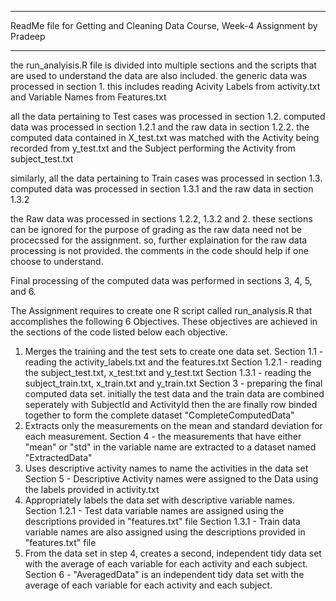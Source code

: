 ***********************************************************************************************************************************************************
ReadMe file for Getting and Cleaning Data Course, Week-4 Assignment by Pradeep
***********************************************************************************************************************************************************

the run_analyisis.R file is divided into multiple sections and the scripts that are used to understand the data are also included.
the generic data was processed in section 1. this includes reading Acivity Labels from activity.txt and Variable Names from Features.txt

all the data pertaining to Test cases was processed in section 1.2. computed data was processed in section 1.2.1 and the raw data in section 1.2.2.
the computed data contained in X_test.txt was matched with the Activity being recorded from y_test.txt and the Subject performing the Activity from
subject_test.txt

similarly, all the data pertaining to Train cases was processed in section 1.3. computed data was processed in section 1.3.1 and the raw data in section 1.3.2

the Raw data was processed in sections 1.2.2, 1.3.2 and 2. these sections can be ignored for the purpose of grading as the raw data need not be procecssed
for the assignment. so, further explaination for the raw data processing is not provided. the comments in the code should help if one choose to understand.

Final processing of the computed data was performed in sections 3, 4, 5, and 6.

The Assignment requires to create one R script called run_analysis.R that accomplishes the following 6 Objectives. 
These objectives are achieved in the sections of the code listed below each objective.

1. Merges the training and the test sets to create one data set.
	Section 1.1 - reading the activity_labels.txt and the features.txt
	Section 1.2.1 - reading the subject_test.txt, x_test.txt and y_test.txt
	Section	1.3.1 - reading the subject_train.txt, x_train.txt and y_train.txt
	Section 3 - preparing the final computed data set. initially the test data and the train data are combined seperately with SubjectId and ActivityId 
			then the are finally row binded together to form the complete dataset "CompleteComputedData"
2. Extracts only the measurements on the mean and standard deviation for each measurement.
	Section 4 - the measurements that have either "mean" or "std" in the variable name are extracted to a dataset named "ExtractedData"
3. Uses descriptive activity names to name the activities in the data set
	Section 5 - Descriptive Activity names were assigned to the Data using the labels provided in activity.txt
4. Appropriately labels the data set with descriptive variable names.
	Section 1.2.1 - Test data variable names are assigned using the descriptions provided in "features.txt" file
	Section 1.3.1 - Train data variable names are also assigned using the descriptions provided in "features.txt" file
5. From the data set in step 4, creates a second, independent tidy data set with the average of each variable for each activity and each subject.
	Section 6 - "AveragedData" is an independent tidy data set with the average of each variable for each activity and each subject. 